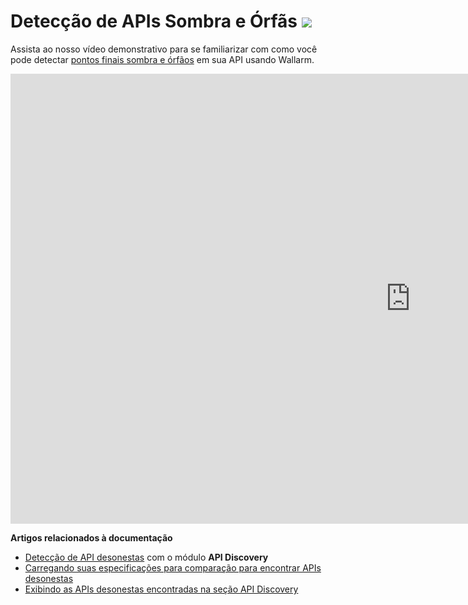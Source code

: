 # Detecção de APIs Sombra e Órfãs <a href="../about-wallarm/subscription-plans/#subscription-plans"><img src="../../images/api-security-tag.svg" style="border: none;"></a>

Assista ao nosso vídeo demonstrativo para se familiarizar com como você pode detectar [pontos finais sombra e órfãos](../api-discovery/overview.md#shadow-orphan-and-zombie-apis) em sua API usando Wallarm.

<div class="video-wrapper">
  <iframe width="1280" height="720" src="https://www.youtube.com/embed/HOWfCFdxo-Y" title="YouTube video player" frameborder="0" allow="accelerometer; autoplay; clipboard-write; encrypted-media; gyroscope; picture-in-picture; web-share" allowfullscreen></iframe>
</div>

**Artigos relacionados à documentação**

* [Detecção de API desonestas](../api-discovery/overview.md#shadow-orphan-and-zombie-apis) com o módulo **API Discovery**
* [Carregando suas especificações para comparação para encontrar APIs desonestas](../api-specification-enforcement/overview.md#revealing-shadow-orphan-and-zombie-api)
* [Exibindo as APIs desonestas encontradas na seção API Discovery](../api-discovery/exploring.md#displaying-shadow-orphan-and-zombie-api)
